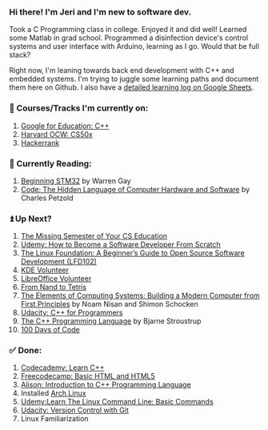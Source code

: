 ### Hi there! I'm Jeri and I'm new to software dev.

Took a C Programming class in college. Enjoyed it and did well! Learned some Matlab in grad school. Programmed a disinfection device's control systems and user interface with Arduino, learning as I go. Would that be full stack?

Right now, I'm leaning towards back end development with C++ and embedded systems. I'm trying to juggle some learning paths and document them here on Github. I also have a [detailed learning log on Google Sheets](https://docs.google.com/spreadsheets/d/1i7UAxNMvgQR9_rG7uuJqwNiVmnOW0JaWfdZnVrNqjRk/edit?usp=sharing).

### 📝 Courses/Tracks I'm currently on:
1. [Google for Education: C++](https://developers.google.com/edu/c++)
2. [Harvard OCW: CS50x](https://cs50.harvard.edu/x/2021/)
3. [Hackerrank](https://www.hackerrank.com/jerixmx)

### 📙 Currently Reading:
1. [Beginning STM32](https://www.amazon.com/Beginning-STM32-Developing-FreeRTOS-libopencm3/dp/1484236238) by Warren Gay
2. [Code: The Hidden Language of Computer Hardware and Software](https://www.amazon.com/Code-Language-Computer-Hardware-Software/dp/0735611319) by Charles Petzold

### ⏫ Up Next?
1. [The Missing Semester of Your CS Education](https://missing.csail.mit.edu/)
2. [Udemy: How to Become a Software Developer From Scratch](https://www.udemy.com/course/how-to-become-a-software-developer-from-scratch/)
3. [The Linux Foundation: A Beginner’s Guide to Open Source Software Development (LFD102)](https://training.linuxfoundation.org/training/beginners-guide-open-source-software-development/)
4. [KDE Volunteer](https://community.kde.org/Get_Involved/development)
5. [LibreOffice Volunteer](https://www.volunteermatch.org/search/opp2933438.jsp)
6. [From Nand to Tetris](https://www.nand2tetris.org/)
7. [The Elements of Computing Systems: Building a Modern Computer from First Principles](https://www.amazon.com/Elements-Computing-Systems-Building-Principles/dp/0262640686/ref=ed_oe_p) by Noam Nisan and Shimon Schocken
8. [Udacity: C++ for Programmers](https://classroom.udacity.com/courses/ud210)
9. [The C++ Programming Language](https://www.stroustrup.com/4th.html) by Bjarne Stroustrup
10. [100 Days of Code](https://www.100daysofcode.com/)

### ✅ Done:
1. [Codecademy: Learn C++](https://www.codecademy.com/learn/learn-c-plus-plus)
2. [Freecodecamp: Basic HTML and HTML5](https://www.freecodecamp.org/learn/responsive-web-design/#basic-html-and-html5)
3. [Alison: Introduction to C++ Programming Language](https://alison.com/course/introduction-to-c-plus-plus-programming-language)
4. Installed [Arch Linux](https://wiki.archlinux.org/index.php/Installation_guide)
5. [Udemy:Learn The Linux Command Line: Basic Commands](https://www.udemy.com/share/101E2KAEQaeFlTQH4=/)
6. [Udacity: Version Control with Git](https://classroom.udacity.com/courses/ud123)
7. Linux Familiarization
